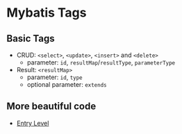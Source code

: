 # Mybatis Tags

## Basic Tags

* CRUD: `<select>`, `<update>`, `<insert>` and `<delete>`
    * parameter: `id`, `resultMap`/`resultType`, `parameterType`
* Result: `<resultMap>`
    * parameter: `id`, `type`
    * optional parameter: `extends`

## More beautiful code

* [Entry Level](https://www.evernote.com/shard/s250/sh/d5178e37-ba8d-4416-9b25-81277b905e70/1a89b4937ffca01e014da393d3ba8513)
